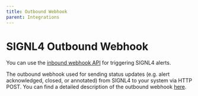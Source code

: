 ```yaml
---
title: Outbound Webhook
parent: Integrations
---
```


# SIGNL4 Outbound Webhook

You can use the [inbound webhook API](https://docs.signl4.com/integrations/webhook/webhook.html#signl4-integration-with-webhook) for triggering SIGNL4 alerts.

The outbound webhook used for sending status updates (e.g. alert acknowledged, closed, or annotated) from SIGNL4 to your system via HTTP POST. You can find a detailed description of the outbound webhook [here](https://www.signl4.com/outbound-webhooks/).
